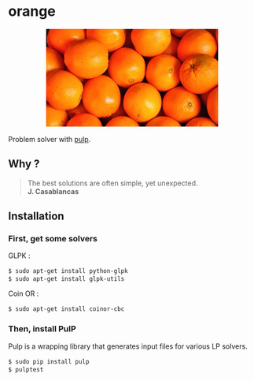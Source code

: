 # orange

<p align="center">
  <a href="#"><img src="./misc/orange.jpg"  width="350"/></a>
</p>

Problem solver with [pulp](https://github.com/coin-or/pulp).

## Why ?

>The best solutions are often simple, yet unexpected.  
>**J. Casablancas**

## Installation
### First, get some solvers

GLPK :

```
$ sudo apt-get install python-glpk
$ sudo apt-get install glpk-utils
```

Coin OR :

```
$ sudo apt-get install coinor-cbc
```

### Then, install PulP

Pulp is a wrapping library that generates input files for various LP solvers.

```
$ sudo pip install pulp
$ pulptest
```

